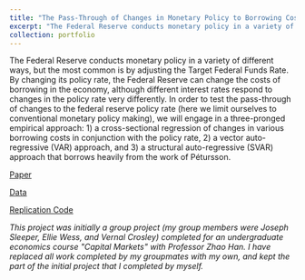 ```yaml
---
title: "The Pass-Through of Changes in Monetary Policy to Borrowing Costs"
excerpt: "The Federal Reserve conducts monetary policy in a variety of different ways, but the most common is by adjusting the Target Federal Funds Rate. By changing its policy rate, the Federal Reserve can change the costs of borrowing in the economy, although different interest rates respond to changes in the policy rate very differently. In order to test the pass-through of changes to the federal reserve policy rate (here we limit ourselves to conventional monetary policy making), we will engage in a three-pronged empirical approach: 1) a cross-sectional regression of changes in various borrowing costs in conjunction with the policy rate, 2) a vector auto-regressive (VAR) approach, and 3) a structural auto-regressive (SVAR) approach that borrows heavily from the work of Pétursson."
collection: portfolio
---
```

The Federal Reserve conducts monetary policy in a variety of different ways, but the most common is by adjusting the Target Federal Funds Rate. By changing its policy rate, the Federal Reserve can change the costs of borrowing in the economy, although different interest rates respond to changes in the policy rate very differently. In order to test the pass-through of changes to the federal reserve policy rate (here we limit ourselves to conventional monetary policy making), we will engage in a three-pronged empirical approach: 1) a cross-sectional regression of changes in various borrowing costs in conjunction with the policy rate, 2) a vector auto-regressive (VAR) approach, and 3) a structural auto-regressive (SVAR) approach that borrows heavily from the work of Pétursson.

[Paper](https://github.com/dkposthumus/danielposthumus.github.io/blob/master/_portfolio/pass-through_2024/pass-through_2024.pdf)

[Data](https://github.com/dkposthumus/danielposthumus.github.io/tree/master/_portfolio/pass-through_2024/data)

[Replication Code](https://github.com/dkposthumus/danielposthumus.github.io/tree/master/_portfolio/pass-through_2024/code)

*This project was initially a group project (my group members were Joseph Sleeper, Ellie Wess, and Vernal Crosley) completed for an undergraduate economics course "Capital Markets" with Professor Zhao Han. I have replaced all work completed by my groupmates with my own, and kept the part of the initial project that I completed by myself.*